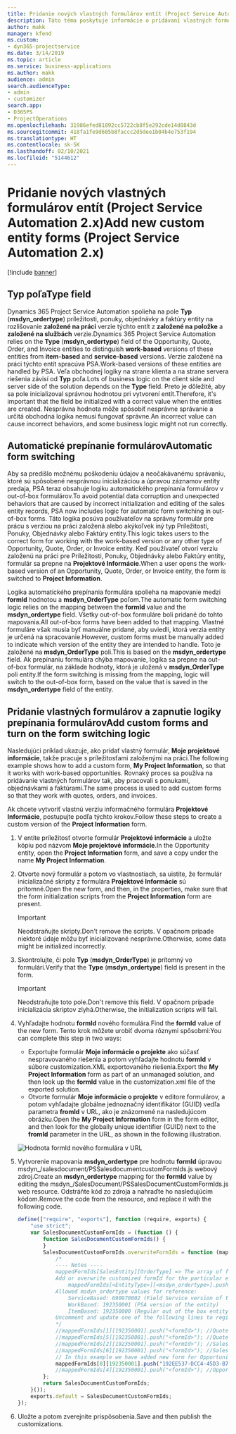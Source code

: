 ```yaml
---
title: Pridanie nových vlastných formulárov entít (Project Service Automation 2.x)
description: Táto téma poskytuje informácie o pridávaní vlastných formulárov entít pre príležitosti, cenové ponuky, objednávky alebo faktúry v Dynamics 365 Project Service Automation 2.x.
author: makk
manager: kfend
ms.custom:
- dyn365-projectservice
ms.date: 3/14/2019
ms.topic: article
ms.service: business-applications
ms.author: makk
audience: admin
search.audienceType:
- admin
- customizer
search.app:
- D365PS
- ProjectOperations
ms.openlocfilehash: 31986efed81892cc5722cb8f5e292cde14d8843d
ms.sourcegitcommit: 418fa1fe9d605b8faccc2d5dee1b04b4e753f194
ms.translationtype: HT
ms.contentlocale: sk-SK
ms.lasthandoff: 02/10/2021
ms.locfileid: "5144612"
---
```

# <a name="add-new-custom-entity-forms-project-service-automation-2x"></a><span data-ttu-id="6348a-103">Pridanie nových vlastných formulárov entít (Project Service Automation 2.x)</span><span class="sxs-lookup"><span data-stu-id="6348a-103">Add new custom entity forms (Project Service Automation 2.x)</span></span>

[!include [banner](../../includes/psa-now-project-operations.md)]

## <a name="type-field"></a><span data-ttu-id="6348a-104">Typ poľa</span><span class="sxs-lookup"><span data-stu-id="6348a-104">Type field</span></span> 

<span data-ttu-id="6348a-105">Dynamics 365 Project Service Automation spolieha na pole **Typ** (**msdyn\_ordertype**) príležitosti, ponuky, objednávky a faktúry entity na rozlišovanie **založené na práci** verzie týchto entít z **založené na položke** a **založené na službách** verzie.</span><span class="sxs-lookup"><span data-stu-id="6348a-105">Dynamics 365 Project Service Automation relies on the **Type** (**msdyn\_ordertype**) field of the Opportunity, Quote, Order, and Invoice entities to distinguish **work-based** versions of these entities from **item-based** and **service-based** versions.</span></span> <span data-ttu-id="6348a-106">Verzie založené na práci týchto entít spracúva PSA.</span><span class="sxs-lookup"><span data-stu-id="6348a-106">Work-based versions of these entities are handled by PSA.</span></span> <span data-ttu-id="6348a-107">Veľa obchodnej logiky na strane klienta a na strane servera riešenia závisí od **Typ** poľa.</span><span class="sxs-lookup"><span data-stu-id="6348a-107">Lots of business logic on the client side and server side of the solution depends on the **Type** field.</span></span> <span data-ttu-id="6348a-108">Preto je dôležité, aby sa pole inicializoval správnou hodnotou pri vytvorení entít.</span><span class="sxs-lookup"><span data-stu-id="6348a-108">Therefore, it's important that the field be initialized with a correct value when the entities are created.</span></span> <span data-ttu-id="6348a-109">Nesprávna hodnota môže spôsobiť nesprávne správanie a určitá obchodná logika nemusí fungovať správne.</span><span class="sxs-lookup"><span data-stu-id="6348a-109">An incorrect value can cause incorrect behaviors, and some business logic might not run correctly.</span></span>

## <a name="automatic-form-switching"></a><span data-ttu-id="6348a-110">Automatické prepínanie formulárov</span><span class="sxs-lookup"><span data-stu-id="6348a-110">Automatic form switching</span></span>

<span data-ttu-id="6348a-111">Aby sa predišlo možnému poškodeniu údajov a neočakávanému správaniu, ktoré sú spôsobené nesprávnou inicializáciou a úpravou záznamov entity predaja, PSA teraz obsahuje logiku automatického prepínania formulárov v out-of-box formulárov.</span><span class="sxs-lookup"><span data-stu-id="6348a-111">To avoid potential data corruption and unexpected behaviors that are caused by incorrect initialization and editing of the sales entity records, PSA now includes logic for automatic form switching in out-of-box forms.</span></span> <span data-ttu-id="6348a-112">Táto logika posúva používateľov na správny formulár pre prácu s verziou na práci založená alebo akýkoľvek iný typ Príležitosti, Ponuky, Objednávky alebo Faktúry entity.</span><span class="sxs-lookup"><span data-stu-id="6348a-112">This logic takes users to the correct form for working with the work-based version or any other type of Opportunity, Quote, Order, or Invoice entity.</span></span> <span data-ttu-id="6348a-113">Keď používateľ otvorí verziu založenú na práci pre Príležitosti, Ponuky, Objednávky alebo Faktúry entity, formulár sa prepne na **Projektové Informácie**.</span><span class="sxs-lookup"><span data-stu-id="6348a-113">When a user opens the work-based version of an Opportunity, Quote, Order, or Invoice entity, the form is switched to **Project Information**.</span></span>

<span data-ttu-id="6348a-114">Logika automatického prepínania formulára spolieha na mapovanie medzi **formId** hodnotou a **msdyn\_OrderType** poľom.</span><span class="sxs-lookup"><span data-stu-id="6348a-114">The automatic form switching logic relies on the mapping between the **formId** value and the **msdyn\_ordertype** field.</span></span> <span data-ttu-id="6348a-115">Všetky out-of-box formuláre boli pridané do tohto mapovania.</span><span class="sxs-lookup"><span data-stu-id="6348a-115">All out-of-box forms have been added to that mapping.</span></span> <span data-ttu-id="6348a-116">Vlastné formuláre však musia byť manuálne pridané, aby uviedli, ktorá verzia entity je určená na spracovanie.</span><span class="sxs-lookup"><span data-stu-id="6348a-116">However, custom forms must be manually added to indicate which version of the entity they are intended to handle.</span></span> <span data-ttu-id="6348a-117">Toto je založené na **msdyn\_OrderType** poli.</span><span class="sxs-lookup"><span data-stu-id="6348a-117">This is based on the **msdyn\_ordertype** field.</span></span> <span data-ttu-id="6348a-118">Ak prepínaniu formulára chýba mapovanie, logika sa prepne na out-of-box formulár, na základe hodnoty, ktorá je uložená v **msdyn\_OrderType** poli entity.</span><span class="sxs-lookup"><span data-stu-id="6348a-118">If the form switching is missing from the mapping, logic will switch to the out-of-box form, based on the value that is saved in the **msdyn\_ordertype** field of the entity.</span></span>

## <a name="add-custom-forms-and-turn-on-the-form-switching-logic"></a><span data-ttu-id="6348a-119">Pridanie vlastných formulárov a zapnutie logiky prepínania formulárov</span><span class="sxs-lookup"><span data-stu-id="6348a-119">Add custom forms and turn on the form switching logic</span></span>

<span data-ttu-id="6348a-120">Nasledujúci príklad ukazuje, ako pridať vlastný formulár, **Moje projektové informácie**, takže pracuje s príležitosťami založenými na práci.</span><span class="sxs-lookup"><span data-stu-id="6348a-120">The following example shows how to add a custom form, **My Project Information**, so that it works with work-based opportunities.</span></span> <span data-ttu-id="6348a-121">Rovnaký proces sa používa na pridávanie vlastných formulárov tak, aby pracovali s ponukami, objednávkami a faktúrami.</span><span class="sxs-lookup"><span data-stu-id="6348a-121">The same process is used to add custom forms so that they work with quotes, orders, and invoices.</span></span>

<span data-ttu-id="6348a-122">Ak chcete vytvoriť vlastnú verziu informačného formulára **Projektové Informácie**, postupujte podľa týchto krokov.</span><span class="sxs-lookup"><span data-stu-id="6348a-122">Follow these steps to create a custom version of the **Project Information** form.</span></span>

1. <span data-ttu-id="6348a-123">V entite príležitosť otvorte formulár **Projektové informácie** a uložte kópiu pod názvom **Moje projektové informácie**.</span><span class="sxs-lookup"><span data-stu-id="6348a-123">In the Opportunity entity, open the **Project Information** form, and save a copy under the name **My Project Information**.</span></span>
2. <span data-ttu-id="6348a-124">Otvorte nový formulár a potom vo vlastnostiach, sa uistite, že formulár inicializačné skripty z formulára **Projektové Informácie** sú prítomné.</span><span class="sxs-lookup"><span data-stu-id="6348a-124">Open the new form, and then, in the properties, make sure that the form initialization scripts from the **Project Information** form are present.</span></span> 

    > [!IMPORTANT]
    > <span data-ttu-id="6348a-125">Neodstraňujte skripty.</span><span class="sxs-lookup"><span data-stu-id="6348a-125">Don't remove the scripts.</span></span> <span data-ttu-id="6348a-126">V opačnom prípade niektoré údaje môžu byť inicializované nesprávne.</span><span class="sxs-lookup"><span data-stu-id="6348a-126">Otherwise, some data might be initialized incorrectly.</span></span>

3. <span data-ttu-id="6348a-127">Skontrolujte, či pole **Typ** (**msdyn\_OrderType**) je prítomný vo formulári.</span><span class="sxs-lookup"><span data-stu-id="6348a-127">Verify that the **Type** (**msdyn\_ordertype**) field is present in the form.</span></span> 

    > [!IMPORTANT]
    > <span data-ttu-id="6348a-128">Neodstraňujte toto pole.</span><span class="sxs-lookup"><span data-stu-id="6348a-128">Don't remove this field.</span></span> <span data-ttu-id="6348a-129">V opačnom prípade inicializácia skriptov zlyhá.</span><span class="sxs-lookup"><span data-stu-id="6348a-129">Otherwise, the initialization scripts will fail.</span></span>

4. <span data-ttu-id="6348a-130">Vyhľadajte hodnotu **formId** nového formulára.</span><span class="sxs-lookup"><span data-stu-id="6348a-130">Find the **formId** value of the new form.</span></span> <span data-ttu-id="6348a-131">Tento krok môžete urobiť dvoma rôznymi spôsobmi:</span><span class="sxs-lookup"><span data-stu-id="6348a-131">You can complete this step in two ways:</span></span>

    - <span data-ttu-id="6348a-132">Exportujte formulár **Moje informácie o projekte** ako súčasť nespravovaného riešenia a potom vyhľadajte hodnotu **formId** v súbore customization.XML exportovaného riešenia.</span><span class="sxs-lookup"><span data-stu-id="6348a-132">Export the **My Project Information** form as part of an unmanaged solution, and then look up the **formId** value in the customization.xml file of the exported solution.</span></span>
    - <span data-ttu-id="6348a-133">Otvorte formulár **Moje informácie o projekte** v editore formulárov, a potom vyhľadajte globálne jednoznačný identifikátor (GUID) vedľa parametra **fromId** v URL, ako je znázornené na nasledujúcom obrázku.</span><span class="sxs-lookup"><span data-stu-id="6348a-133">Open the **My Project Information** form in the form editor, and then look for the globally unique identifier (GUID) next to the **fromId** parameter in the URL, as shown in the following illustration.</span></span>

    ![Hodnota formId nového formulára v URL](media/how-to-add-custom-forms-in-v2.0.png)

5. <span data-ttu-id="6348a-135">Vytvorenie mapovania **msdyn\_ordertype** pre hodnotu **formId** úpravou msdyn\_/salesdocument/PSSalesdocumentcustomFormIds.js webový zdroj.</span><span class="sxs-lookup"><span data-stu-id="6348a-135">Create an **msdyn\_ordertype** mapping for the **formId** value by editing the msdyn\_/SalesDocument/PSSalesDocumentCustomFormIds.js web resource.</span></span> <span data-ttu-id="6348a-136">Odstráňte kód zo zdroja a nahraďte ho nasledujúcim kódom.</span><span class="sxs-lookup"><span data-stu-id="6348a-136">Remove the code from the resource, and replace it with the following code.</span></span>

    ```javascript
    define(["require", "exports"], function (require, exports) {
        "use strict";
        var SalesDocumentCustomFormIds = (function () {
            function SalesDocumentCustomFormIds() {
            }
            SalesDocumentCustomFormIds.overwriteFormIds = function (mappedFormIds) {
                /*
                ---- Notes ----
                mappedFormIds[SalesEntity][OrderType] => The array of forms IDs that support particular entity and order type
                Add or overwrite customized formId for the particular entity and order type by calling:
                    mappedFormIds[<EntityType>][<msdyn_ordertype>].push("<formId>");
                Allowed msdyn_ordertype values for reference:
                    ServiceBased: 690970002 (Field Service version of the entity)
                    WorkBased: 192350001 (PSA version of the entity)
                    ItemBased: 192350000 (Regular out of the box entity)
                Uncomment and update one of the following lines to register custom PSA form for required entity:
                */      
                //mappedFormIds[1][192350001].push("<formId>"); //Quote
                //mappedFormIds[5][192350001].push("<formId>"); //Quote Line
                //mappedFormIds[2][192350001].push("<formId>"); //Sales Order
                //mappedFormIds[6][192350001].push("<formId>"); //Sales Order Line
                // In this example we have added new form for Opportunity
                mappedFormIds[0][192350001].push("192EE537-DCC4-45D3-B7AF-EA694B9113D2"); //Opportunity
                //mappedFormIds[4][192350001].push("<formId>"); //Opportunity Line
            };
            return SalesDocumentCustomFormIds;
        }());
        exports.default = SalesDocumentCustomFormIds;
    });
    ```

6. <span data-ttu-id="6348a-137">Uložte a potom zverejnite prispôsobenia.</span><span class="sxs-lookup"><span data-stu-id="6348a-137">Save and then publish the customizations.</span></span>
